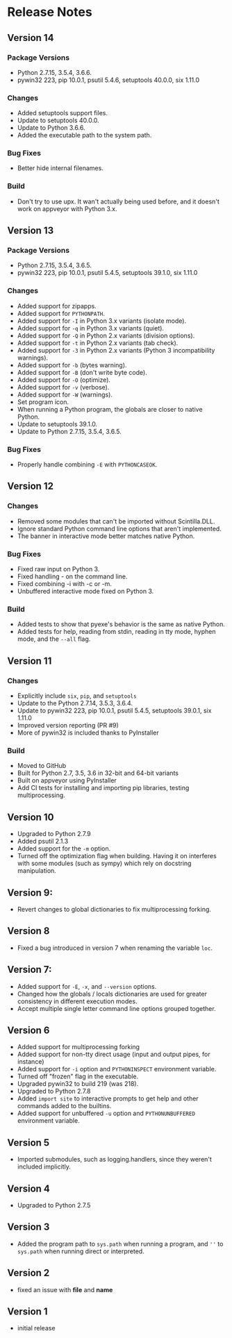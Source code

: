 # Release Notes

## Version 14

### Package Versions

- Python 2.7.15, 3.5.4, 3.6.6.
- pywin32 223, pip 10.0.1, psutil 5.4.6, setuptools 40.0.0, six 1.11.0

### Changes

- Added setuptools support files.
- Update to setuptools 40.0.0.
- Update to Python 3.6.6.
- Added the executable path to the system path.

### Bug Fixes

- Better hide internal filenames.

### Build

- Don't try to use upx.  It wan't actually being used before, and it doesn't work on appveyor with Python 3.x.

## Version 13

### Package Versions

- Python 2.7.15, 3.5.4, 3.6.5.
- pywin32 223, pip 10.0.1, psutil 5.4.5, setuptools 39.1.0, six 1.11.0

### Changes

- Added support for zipapps.
- Added support for `PYTHONPATH`.
- Added support for `-I` in Python 3.x variants (isolate mode).
- Added support for `-q` in Python 3.x variants (quiet).
- Added support for `-Q` in Python 2.x variants (division options).
- Added support for `-t` in Python 2.x variants (tab check).
- Added support for `-3` in Python 2.x variants (Python 3 incompatibility warnings).
- Added support for `-b` (bytes warning).
- Added support for `-B` (don't write byte code).
- Added support for `-O` (optimize).
- Added support for `-v` (verbose).
- Added support for `-W` (warnings).
- Set program icon.
- When running a Python program, the globals are closer to native Python.
- Update to setuptools 39.1.0.
- Update to Python 2.7.15, 3.5.4, 3.6.5.

### Bug Fixes

- Properly handle combining `-E` with `PYTHONCASEOK`.

## Version 12

### Changes

- Removed some modules that can't be imported without Scintilla.DLL.
- Ignore standard Python command line options that aren't implemented.
- The banner in interactive mode better matches native Python.

### Bug Fixes

- Fixed raw input on Python 3.
- Fixed handling - on the command line.
- Fixed combining -i with -c or -m.
- Unbuffered interactive mode fixed on Python 3.

### Build

- Added tests to show that pyexe's behavior is the same as native Python.
- Added tests for help, reading from stdin, reading in tty mode, hyphen mode, and the `--all` flag.

## Version 11

### Changes

- Explicitly include `six`, `pip`, and `setuptools`
- Update to the Python 2.7.14, 3.5.3, 3.6.4.
- Update to pywin32 223, pip 10.0.1, psutil 5.4.5, setuptools 39.0.1, six 1.11.0
- Improved version reporting (PR #9)
- More of pywin32 is included thanks to PyInstaller

### Build

- Moved to GitHub
- Built for Python 2.7, 3.5, 3.6 in 32-bit and 64-bit variants
- Built on appveyor using PyInstaller
- Add CI tests for installing and importing pip libraries, testing multiprocessing.

## Version 10

- Upgraded to Python 2.7.9
- Added psutil 2.1.3 
- Added support for the `-m` option.
- Turned off the optimization flag when building.  Having it on interferes with some modules (such as sympy) which rely on docstring manipulation.

## Version 9:
- Revert changes to global dictionaries to fix multiprocessing forking.

## Version 8

- Fixed a bug introduced in version 7 when renaming the variable `loc`.

## Version 7:

- Added support for `-E`, `-x`, and `--version` options.
- Changed how the globals / locals dictionaries are used for greater consistency in different execution modes.
- Accept multiple single letter command line options grouped together.

## Version 6

- Added support for multiprocessing forking
- Added support for non-tty direct usage (input and output pipes, for instance)
- Added support for `-i` option and `PYTHONINSPECT` environment variable.
- Turned off "frozen" flag in the executable.
- Upgraded pywin32 to build 219 (was 218).
- Upgraded to Python 2.7.8
- Added `import site` to interactive prompts to get help and other commands added to the builtins.
- Added support for unbuffered `-u` option and `PYTHONUNBUFFERED` environment variable.

## Version 5

- Imported submodules, such as logging.handlers, since they weren't included implicitly.

## Version 4

- Upgraded to Python 2.7.5

## Version 3

- Added the program path to `sys.path` when running a program, and `''` to `sys.path` when running direct or interpreted.

## Version 2

- fixed an issue with __file__ and __name__

## Version 1

- initial release


